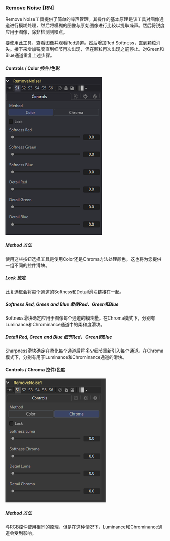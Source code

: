 ### Remove Noise [RN]

Remove Noise工具提供了简单的噪声管理。其操作的基本原理是该工具对图像通道进行模糊处理，然后将模糊的图像与原始图像进行比较以提取噪声。然后将锐度应用于图像，除非检测到噪点。

要使用此工具，查看图像并观看Red通道。然后增加Red Softness，直到颗粒消失。接下来增加锐度直到细节再次出现，但在颗粒再次出现之前停止。对Green和Blue通道重复上述步骤。

#### Controls / Color 控件/色彩

![RN_ControlsColor](images/RN_ControlsColor.png)

##### Method 方法

使用这些按钮选择工具是使用Color还是Chroma方法处理颜色。这也将为您提供一组不同的控件滑块。

##### Lock 锁定

此复选框会将每个通道的Softness和Detail滑块链接在一起。

##### Softness Red, Green and Blue 柔度Red、Green和Blue

Softness滑块确定应用于图像每个通道的模糊量。在Chroma模式下，分别有Luminance和Chrominance通道中的柔和度滑块。

##### Detail Red, Green and Blue 细节Red、Green和Blue

Sharpness滑块确定在柔化每个通道后将多少细节重新引入每个通道。在Chroma模式下，分别有用于Luminance和Chrominance通道的滑块。

#### Controls / Chroma 控件/色度

![RN_Chroma](images/RN_Chroma.png)

##### Method 方法

与RGB控件使用相同的原理，但是在这种情况下，Luminance和Chrominance通道会受到影响。